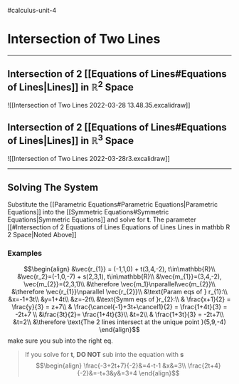 #calculus-unit-4
# Intersection of Two Lines
---
## Intersection of 2 [[Equations of Lines#Equations of Lines|Lines]] in $\mathbb{R}^{2}$ Space
![[Intersection of Two Lines 2022-03-28 13.48.35.excalidraw]]
## Intersection of 2 [[Equations of Lines#Equations of Lines|Lines]] in $\mathbb{R}^{3}$ Space
![[Intersection of Two Lines 2022-03-28r3.excalidraw]]

---

## Solving The System
Substitute the [[Parametric Equations#Parametric Equations|Parametric Equations]] into the [[Symmetric Equations#Symmetric Equations|Symmetric Equations]] and solve for **t**. The parameter [[#Intersection of 2 Equations of Lines Equations of Lines Lines in mathbb R 2 Space|Noted Above]] 
### Examples
$$\begin{align}
&\vec{r_{1}} = (-1,1,0) + t(3,4,-2), t\in\mathbb{R}\\
&\vec{r_2}=(-1,0,-7) + s(2,3,1), t\in\mathbb{R}\\
&\vec{m_{1}}=(3,4,-2), \vec{m_{2}}=(2,3,1)\\
&\therefore \vec{m_1}\nparallel\vec{m_{2}}\\
&\therefore \vec{r_{1}}\nparallel \vec{r_{2}}\\
&\text{Param eqs of } r_{1}:\\
&x=-1+3t\\
&y=1+4t\\
&z=-2t\\
&\text{Symm eqs of }r_{2}:\\
& \frac{x+1}{2} = \frac{y}{3} = z+7\\
& \frac{\cancel{-1}+3t+\cancel1}{2} = \frac{1+4t}{3} = -2t+7 \\
&\frac{3t}{2}= \frac{1+4t}{3}\\
&t=2\\
& \frac{1+3t}{3} = -2t+7\\
&t=2\\
&\therefore \text{The 2 lines intersect at the unique point }(5,9,-4)
\end{align}$$
make sure you sub into the right eq.
> If you solve for **t**, **DO NOT** sub into the equation with **s**
$$\begin{align}
\frac{-3+2t+7}{-2}&=4-t-1 &x&=3\\
\frac{2t+4}{-2}&=-t+3&y&=3+4
\end{align}$$